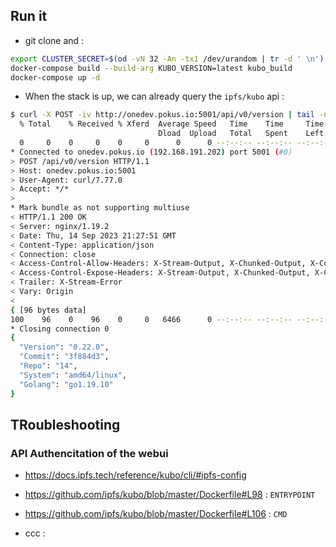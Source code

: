 ## Run it

* git clone and :

```bash
export CLUSTER_SECRET=$(od -vN 32 -An -tx1 /dev/urandom | tr -d ' \n')
docker-compose build --build-arg KUBO_VERSION=latest kubo_build
docker-compose up -d
```
* When the stack is up, we can already query the `ipfs/kubo` api :

```bash
$ curl -X POST -iv http://onedev.pokus.io:5001/api/v0/version | tail -n 1 | jq .
  % Total    % Received % Xferd  Average Speed   Time    Time     Time  Current
                                 Dload  Upload   Total   Spent    Left  Speed
  0     0    0     0    0     0      0      0 --:--:-- --:--:-- --:--:--     0*   Trying 192.168.191.202:5001...
* Connected to onedev.pokus.io (192.168.191.202) port 5001 (#0)
> POST /api/v0/version HTTP/1.1
> Host: onedev.pokus.io:5001
> User-Agent: curl/7.77.0
> Accept: */*
>
* Mark bundle as not supporting multiuse
< HTTP/1.1 200 OK
< Server: nginx/1.19.2
< Date: Thu, 14 Sep 2023 21:27:51 GMT
< Content-Type: application/json
< Connection: close
< Access-Control-Allow-Headers: X-Stream-Output, X-Chunked-Output, X-Content-Length
< Access-Control-Expose-Headers: X-Stream-Output, X-Chunked-Output, X-Content-Length
< Trailer: X-Stream-Error
< Vary: Origin
<
{ [96 bytes data]
100    96    0    96    0     0   6466      0 --:--:-- --:--:-- --:--:--  8000
* Closing connection 0
{
  "Version": "0.22.0",
  "Commit": "3f884d3",
  "Repo": "14",
  "System": "amd64/linux",
  "Golang": "go1.19.10"
}


```

## TRoubleshooting

### API Authencitation of the webui

* https://docs.ipfs.tech/reference/kubo/cli/#ipfs-config
* https://github.com/ipfs/kubo/blob/master/Dockerfile#L98 : `ENTRYPOINT`
* https://github.com/ipfs/kubo/blob/master/Dockerfile#L106 : `CMD`

* ccc : 

```bash

```
